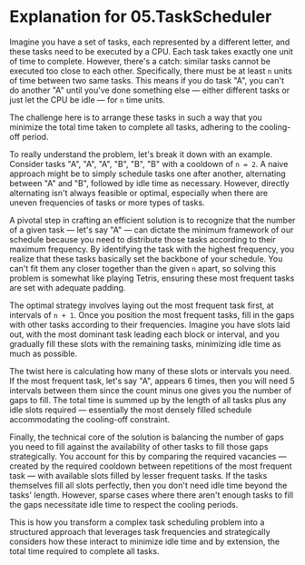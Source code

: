 # Explanation for 05.TaskScheduler

Imagine you have a set of tasks, each represented by a different letter, and these tasks need to be executed by a CPU. Each task takes exactly one unit of time to complete. However, there's a catch: similar tasks cannot be executed too close to each other. Specifically, there must be at least `n` units of time between two same tasks. This means if you do task "A", you can't do another "A" until you've done something else — either different tasks or just let the CPU be idle — for `n` time units.

The challenge here is to arrange these tasks in such a way that you minimize the total time taken to complete all tasks, adhering to the cooling-off period.

To really understand the problem, let's break it down with an example. Consider tasks "A", "A", "A", "B", "B", "B" with a cooldown of `n = 2`. A naive approach might be to simply schedule tasks one after another, alternating between "A" and "B", followed by idle time as necessary. However, directly alternating isn't always feasible or optimal, especially when there are uneven frequencies of tasks or more types of tasks.

A pivotal step in crafting an efficient solution is to recognize that the number of a given task — let's say "A" — can dictate the minimum framework of our schedule because you need to distribute those tasks according to their maximum frequency. By identifying the task with the highest frequency, you realize that these tasks basically set the backbone of your schedule. You can't fit them any closer together than the given `n` apart, so solving this problem is somewhat like playing Tetris, ensuring these most frequent tasks are set with adequate padding.

The optimal strategy involves laying out the most frequent task first, at intervals of `n + 1`. Once you position the most frequent tasks, fill in the gaps with other tasks according to their frequencies. Imagine you have slots laid out, with the most dominant task leading each block or interval, and you gradually fill these slots with the remaining tasks, minimizing idle time as much as possible.

The twist here is calculating how many of these slots or intervals you need. If the most frequent task, let's say "A", appears 6 times, then you will need 5 intervals between them since the count minus one gives you the number of gaps to fill. The total time is summed up by the length of all tasks plus any idle slots required — essentially the most densely filled schedule accommodating the cooling-off constraint.

Finally, the technical core of the solution is balancing the number of gaps you need to fill against the availability of other tasks to fill those gaps strategically. You account for this by comparing the required vacancies — created by the required cooldown between repetitions of the most frequent task — with available slots filled by lesser frequent tasks. If the tasks themselves fill all slots perfectly, then you don't need idle time beyond the tasks' length. However, sparse cases where there aren't enough tasks to fill the gaps necessitate idle time to respect the cooling periods.

This is how you transform a complex task scheduling problem into a structured approach that leverages task frequencies and strategically considers how these interact to minimize idle time and by extension, the total time required to complete all tasks.